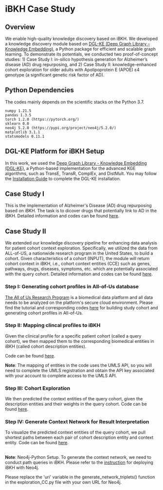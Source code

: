 # iBKH Case Study
## Overview
We enable high-quality knowledge discovery based on iBKH. We developed a knowledge discovery module based on [DGL-KE (Deep Graph Library – Knowledge Embedding)](https://github.com/awslabs/dgl-ke), a Python package for efficient and scalable graph learning. To demonstrate its potentials, we conducted two proof-of-concept studies: 1) Case Study I: in-silico hypothesis generation for Alzheimer’s disease (AD) drug repurposing, and 2) Case Study II: knowledge-enhanced cohort exploration for older adults with Apolipoprotein E (APOE) ε4 genotype (a significant genetic risk factor of AD).

## Python Dependencies
The codes mainly depends on the scientific stacks on the Python 3.7.
```
numpy 1.21.5
pandas 1.3.5
torch 1.2.0 (https://pytorch.org/)
sklearn 0.0
neo4j 5.2.0 (https://pypi.org/project/neo4j/5.2.0/)
matplotlib 3.1.1
statsmodels 0.11.1
```

## DGL-KE Platform for iBKH Setup
In this work, we used the [Deep Graph Library - Knowledge Embedding (DGL-KE)](https://github.com/awslabs/dgl-ke), a Python-based implementation for the advanced KGE algorithms, such as TransE, TransR, ComplEx, and DistMult. You may follow the [Installation Guide](https://dglke.dgl.ai/doc/install.html) to complete the DGL-KE installation.

## Case Study I
This is the implementation of Alzheimer's Disease (AD) drug repurposing based on iBKH. The task is to dicover drugs that potentially link to AD in the iBKH. Detailed information and codes can be found [here](https://github.com/wcm-wanglab/iBKH/blob/main/Codes/Case_Study-AD_Drug_Repurposing.ipynb).

## Case Study II
We extended our knowledge discovery pipeline for enhancing data analysis for patient cohort context exploration. Specifically, we utilized the data from ALL-of-US, a nationwide research program in the United States, to build a cohort. Given characteristics of a cohort (INPUT), the module will return cohort context in iBKH, i.e., cohort context entities (CCE) such as genes, pathways, drugs, diseases, symptoms, etc. which are potentially associated with the query cohort. Detailed information and codes can be found [here](https://github.com/wcm-wanglab/iBKH/blob/main/Codes/Cohort%20Context%20Exploration.ipynb).

### Step I: Generating cohort profiles in All-of-Us database
[The All of Us Research Program](https://www.researchallofus.org/) is a biomedical data platform and all data needs to be analyzed on the platform's secure cloud environment. Please find the tutorial and corresponding codes [here](https://github.com/wcm-wanglab/iBKH/blob/main/Codes/All-of-Us/AllofUs_tutorial.ipynb) for building study cohort and generating cohort profiles in All-of-Us.

### Step II: Mapping clincal profiles to iBKH
Given the clinical profile for a specific patient cohort (called a query cohort), we then mapped them to the corresponding biomedical entities in iBKH (called cohort description entities). </br>

Code can be found [here](https://github.com/wcm-wanglab/iBKH/blob/main/Codes/Cohort%20Context%20Exploration.ipynb).

<b>Note</b>: The mapping of entities in the code uses the UMLS API, so you will need to complete the UMLS registration and obtain the API key associated with your account to complete access to the UMLS API.

### Step III: Cohort Exploration
We then predicted the context entities of the query cohort, given the description entities and their weights in the query cohort. Code can be found [here](https://github.com/wcm-wanglab/iBKH/blob/main/Codes/Cohort%20Context%20Exploration.ipynb).

### Step IV: Generate Context Network for Result Interpretation
To visualize the predicted context entities of the query cohort, we pull shortest paths between each pair of cohort description entity and context entity. Code can be found [here](https://github.com/wcm-wanglab/iBKH/blob/main/Codes/Cohort%20Context%20Exploration.ipynb).

</br><b>Note</b>: Neo4j-Python Setup. To generate the context network, we need to conduct path queries in iBKH. Please refer to the [instruction](https://docs.google.com/document/d/1cLDPLp_nVCJ5xrDlJ-B-Q3wf24tb-Dyq55nAXxaNgTM/edit) for deploying iBKH with Neo4j. 

Please replace the 'uri' variable in the generate_network_triplets() function in the exploration_CC.py file with your own URL for Neo4j.


